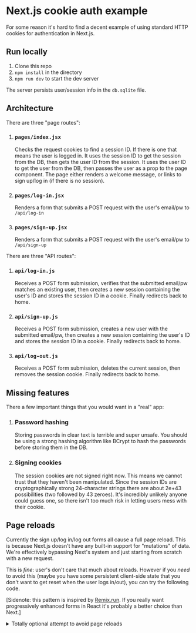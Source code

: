 # Next.js cookie auth example

For some reason it's hard to find a decent example of using standard HTTP cookies for authentication in Next.js.

## Run locally

1. Clone this repo
1. `npm install` in the directory
1. `npm run dev` to start the dev server

The server persists user/session info in the `db.sqlite` file.

## Architecture

There are three "page routes":

1. ### `pages/index.jsx`
   Checks the request cookies to find a session ID. If there is one that means the user is logged in. It uses the session ID to get the session from the DB, then gets the user ID from the session. It uses the user ID to get the user from the DB, then passes the user as a prop to the page component. The page either renders a welcome message, or links to sign up/log in (if there is no session).
1. ### `pages/log-in.jsx`
   Renders a form that submits a POST request with the user's email/pw to `/api/log-in`
1. ### `pages/sign-up.jsx`
   Renders a form that submits a POST request with the user's email/pw to `/api/sign-up`

There are three "API routes":

1. ### `api/log-in.js`
   Receives a POST form submission, verifies that the submitted email/pw matches an existing user, then creates a new session containing the user's ID and stores the session ID in a cookie. Finally redirects back to home.
1. ### `api/sign-up.js`
   Receives a POST form submission, creates a new user with the submitted email/pw, then creates a new session containing the user's ID and stores the session ID in a cookie. Finally redirects back to home.
1. ### `api/log-out.js`
   Receives a POST form submission, deletes the current session, then removes the session cookie. Finally redirects back to home.

## Missing features

There a few important things that you would want in a "real" app:

1. ### Password hashing
   Storing passwords in clear text is terrible and super unsafe. You should be using a strong hashing algorithm like BCrypt to hash the passwords before storing them in the DB.
1. ### Signing cookies
   The session cookies are not signed right now. This means we cannot trust that they haven't been manipulated. Since the session IDs are cryptographically strong 24-character strings there are about 2e+43 possibilities (two followed by 43 zeroes). It's incredibly unlikely anyone could guess one, so there isn't too much risk in letting users mess with their cookie.

## Page reloads

Currently the sign up/log in/log out forms all cause a full page reload. This is because Next.js doesn't have any built-in support for "mutations" of data. We're effectively bypassing Next's system and just starting from scratch with a new request.

This is _fine_: user's don't care that much about reloads. However if you _need_ to avoid this (maybe you have some persistent client-side state that you don't want to get reset when the user logs in/out), you can try the following code.

[Sidenote: this pattern is inspired by [Remix.run](https://remix.run). If you really want progressively enhanced forms in React it's probably a better choice than Next.]

<details>
<summary>Totally optional attempt to avoid page reloads</summary>

To avoid reloads you'd have to build your own form abstraction that prevented the default submission, used `fetch` to send the POST, then re-rendered the page/followed the redirect client-side. Here's a rough example implementation:

```jsx
/*
  Create a <Form> component you can use as a drop-in replacement for the native HTML <form>
*/
function Form({ action, method, ...rest }) {
  // access Next's client-side router
  const router = useRouter();
  function submit(event) {
    // stop normal form submission
    event.preventDefault();

    // gather all named inputs
    const data = new FormData(event.target);

    // create a url-encoded body (like a native form, `name=oli&other=thing` etc)
    const body = new URLSearchParams(data).toString();

    // send the HTTP request ourself using fetch
    fetch(action, {
      method,
      body,
      headers: {
        // make sure the server knows the body is urlencoded
        "content-type": "application/x-www-form-urlencoded",
        // tell the server this wasn't a normal form
        "x-requested-with": "fetch",
      },
    }).then((res) => {
      // annoyingly `fetch` cannot follow normal redirects
      // so we have to hack it with a custom header to tell us where to go
      const redirect = res.headers.get("x-redirect");
      if (router.pathname === redirect) {
        // if we're on the same page just reload all the data
        router.replace(router.asPath);
      } else {
        // otherwise navigate client-side to the new page
        router.push(redirect);
      }
    });
  }
  return <form action={action} method={method} onSubmit={submit} {...rest} />;
}
```

Then your server needs to handle the redirect differently depending on whether it got a normal form POST, or one from your custom Form:

```js
function redirect(to, req, res) {
  if (req.headers["x-requested-with"] === "fetch") {
    // this was sent by our custom Form component
    // don't do a normal redirect, instead set the custom header
    // the client-side JS will navigate to the new page
    res.setHeader("x-redirect", to);
    res.status(204).send("");
  } else {
    // this was sent by a normal HTML form
    // we can send back a normal redirect and let the browser follow it automatically
    res.redirect("/");
  }
}
```

</details>
